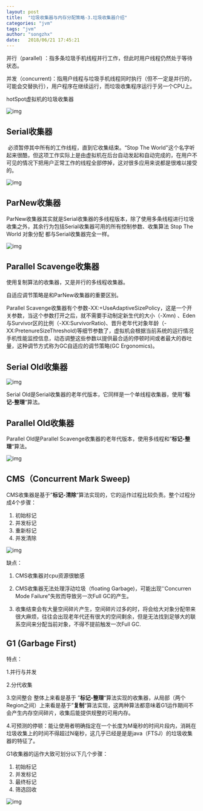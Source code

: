 ```yaml
---
layout: post
title:  "垃圾收集器与内存分配策略-3.垃圾收集器介绍"
categories: "jvm"
tags: "jvm"
author: "songzhx"
date:   2018/06/21 17:45:21 
---
```




并行（parallel) ：指多条垃圾手机线程并行工作，但此时用户线程仍然处于等待状态。

并发（concurrent)：指用户线程与垃圾手机线程同时执行（但不一定是并行的，可能会交替执行），用户程序在继续运行，而垃圾收集程序运行于另一个CPU上。

hotSpot虚拟机的垃圾收集器

![img](https://tva1.sinaimg.cn/large/006y8mN6gy1g6fcr3o7bjj316c0la78c.jpg)

## Serial收集器

​	必须暂停其中所有的工作线程，直到它收集结束。“Stop The World"这个名字听起来很酷，但这项工作实际上是由虚拟机在后台自动发起和自动完成的，在用户不可见的情况下把用户正常工作的线程全部停掉，这对很多应用来说都是很难以接受的。

![img](https://tva1.sinaimg.cn/large/006y8mN6gy1g6fcr44cz3j311w09a0u1.jpg)

## ParNew收集器

ParNew收集器其实就是Serial收集器的多线程版本，除了使用多条线程进行垃圾收集之外，其余行为包括Serial收集器可用的所有控制参数、收集算法 Stop The World 对象分配 都与Serial收集器完全一样。

![img](https://tva1.sinaimg.cn/large/006y8mN6gy1g6fcr4lothj310y09qq4d.jpg)

## Parallel Scavenge收集器

使用复制算法的收集器，又是并行的多线程收集器。

自适应调节策略是和ParNew收集器的重要区别。

Parallel Scavenge收集器有个参数-XX:+UseAdaptiveSizePolicy，这是一个开关参数，当这个参数打开之后，就不需要手动制定新生代的大小（-Xmn) 、Eden与Survivor区的比例（-XX:SurvivorRatio)、晋升老年代对象年龄（-XX:PretenureSizeThreshold)等细节参数了，虚拟机会根据当前系统的运行情况手机性能监控信息，动态调整这些参数以提供最合适的停顿时间或者最大的吞吐量，这种调节方式称为GC自适应的调节策略(GC Ergonomics)。

## Serial Old收集器

![img](https://tva1.sinaimg.cn/large/006y8mN6gy1g6fcr7vrvij31240960tz.jpg)

Serial Old是Serial收集器的老年代版本，它同样是一个单线程收集器，使用“**标记-整理**“算法。

## Parallel Old收集器

Parallel Old是Parallel Scavenge收集器的老年代版本，使用多线程和”**标记-整理**“算法。

![img](https://tva1.sinaimg.cn/large/006y8mN6gy1g6fcra7vydj310m09mdha.jpg)

## CMS（Concurrent Mark Sweep)

CMS收集器是基于”**标记-清除**“算法实现的，它的运作过程比较负责。整个过程分成4个步骤：

1. 初始标记
2. 并发标记
3. 重新标记
4. 并发清除

![img](https://tva1.sinaimg.cn/large/006y8mN6gy1g6fcrb5oa6j310s08qgn4.jpg)



缺点：

1. CMS收集器对cpu资源很敏感

2. CMS收集器无法处理浮动垃圾（floating Garbage)，可能出现''Concurren Mode Failure"失败而导致另一次Full GC的产生。

3. 收集结束会有大量空间碎片产生，空间碎片过多的时，将会给大对象分配带来很大麻烦，往往会出现老年代还有很大的空间剩余，但是无法找到足够大的联系空间来分配当前对象，不得不提前触发一次Full GC.



## G1 (Garbage First)

特点：

1.并行与并发

2.分代收集

3.空间整合 整体上来看是基于 ”**标记-整理**“算法实现的收集器，从局部（两个Region之间）上来看是基于”**复制**“算法实现，这两种算法都意味着G1运作期间不会产生内存空间碎片，收集后能提供规整的可用内存。

4.可预测的停顿：能让使用者明确指定在一个长度为M毫秒的时间片段内，消耗在垃圾收集上的时间不得超过N毫秒，这几乎已经是是是java（FTSJ）的垃圾收集器的特征了。



G1收集器的运作大致可划分以下几个步骤：

1. 初始标记
2. 并发标记
3. 最终标记
4. 筛选回收



![img](https://tva1.sinaimg.cn/large/006y8mN6gy1g6fcrc438nj311i09cgn8.jpg)



